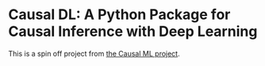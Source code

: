 # Causal DL: A Python Package for Causal Inference with Deep Learning

This is a spin off project from [the Causal ML project](https://github.com/uber/causalml/).
